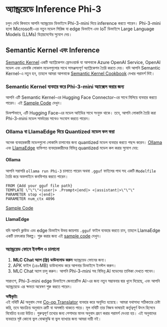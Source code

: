 <!--
CO_OP_TRANSLATOR_METADATA:
{
  "original_hash": "9481b07dda8f9715a5d1ff43fb27568b",
  "translation_date": "2025-07-16T20:12:25+00:00",
  "source_file": "md/01.Introduction/03/Android_Inference.md",
  "language_code": "bn"
}
-->
# **অ্যান্ড্রয়েডে Inference Phi-3**

চলুন দেখি কিভাবে আপনি অ্যান্ড্রয়েড ডিভাইসে Phi-3-mini দিয়ে inference করতে পারেন। Phi-3-mini হলো Microsoft-এর নতুন মডেল সিরিজ যা edge ডিভাইস এবং IoT ডিভাইসে Large Language Models (LLMs) ডিপ্লয়মেন্টের সুযোগ দেয়।

## Semantic Kernel এবং Inference

[Semantic Kernel](https://github.com/microsoft/semantic-kernel) একটি অ্যাপ্লিকেশন ফ্রেমওয়ার্ক যা আপনাকে Azure OpenAI Service, OpenAI মডেল এবং এমনকি লোকাল মডেলগুলোর সাথে সামঞ্জস্যপূর্ণ অ্যাপ্লিকেশন তৈরি করতে দেয়। যদি আপনি Semantic Kernel-এ নতুন হন, তাহলে আমরা আপনাকে [Semantic Kernel Cookbook](https://github.com/microsoft/SemanticKernelCookBook?WT.mc_id=aiml-138114-kinfeylo) দেখার পরামর্শ দিই।

### Semantic Kernel ব্যবহার করে Phi-3-mini অ্যাক্সেস করার জন্য

আপনি এটি Semantic Kernel-এর Hugging Face Connector-এর সাথে মিলিয়ে ব্যবহার করতে পারেন। এই [Sample Code](https://github.com/Azure-Samples/Phi-3MiniSamples/tree/main/semantickernel?WT.mc_id=aiml-138114-kinfeylo) দেখুন।

ডিফল্টভাবে, এটি Hugging Face-এর মডেল আইডির সাথে সংযুক্ত থাকে। তবে, আপনি লোকালি তৈরি করা Phi-3-mini মডেল সার্ভারের সাথেও সংযোগ করতে পারেন।

### Ollama বা LlamaEdge দিয়ে Quantized মডেল কল করা

অনেক ব্যবহারকারী মডেলগুলো লোকালি চালানোর জন্য quantized মডেল ব্যবহার করতে পছন্দ করেন। [Ollama](https://ollama.com/) এবং [LlamaEdge](https://llamaedge.com) ব্যক্তিগত ব্যবহারকারীদের বিভিন্ন quantized মডেল কল করার সুযোগ দেয়:

#### Ollama

আপনি সরাসরি `ollama run Phi-3` চালাতে পারেন অথবা `.gguf` ফাইলের পাথ সহ একটি `Modelfile` তৈরি করে অফলাইনে কনফিগার করতে পারেন।

```gguf
FROM {Add your gguf file path}
TEMPLATE \"\"\"<|user|> .Prompt<|end|> <|assistant|>\"\"\"
PARAMETER stop <|end|>
PARAMETER num_ctx 4096
```

[Sample Code](https://github.com/Azure-Samples/Phi-3MiniSamples/tree/main/ollama?WT.mc_id=aiml-138114-kinfeylo)

#### LlamaEdge

যদি আপনি ক্লাউড এবং edge ডিভাইস উভয় জায়গায় `.gguf` ফাইল ব্যবহার করতে চান, তাহলে LlamaEdge একটি চমৎকার বিকল্প। শুরু করার জন্য এই [sample code](https://github.com/Azure-Samples/Phi-3MiniSamples/tree/main/wasm?WT.mc_id=aiml-138114-kinfeylo) দেখুন।

### অ্যান্ড্রয়েড ফোনে ইনস্টল ও চালানো

1. **MLC Chat অ্যাপ (ফ্রি) ডাউনলোড করুন** অ্যান্ড্রয়েড ফোনের জন্য।
2. APK ফাইল (১৪৮MB) ডাউনলোড করে আপনার ডিভাইসে ইনস্টল করুন।
3. MLC Chat অ্যাপ চালু করুন। আপনি Phi-3-mini সহ বিভিন্ন AI মডেলের তালিকা দেখতে পাবেন।

সারাংশে, Phi-3-mini edge ডিভাইসে জেনারেটিভ AI-এর জন্য নতুন সম্ভাবনার দ্বার খুলে দিয়েছে, এবং আপনি অ্যান্ড্রয়েডে এর ক্ষমতা অন্বেষণ শুরু করতে পারেন।

**অস্বীকৃতি**:  
এই নথিটি AI অনুবাদ সেবা [Co-op Translator](https://github.com/Azure/co-op-translator) ব্যবহার করে অনূদিত হয়েছে। আমরা যথাসাধ্য সঠিকতার চেষ্টা করি, তবে স্বয়ংক্রিয় অনুবাদে ত্রুটি বা অসঙ্গতি থাকতে পারে। মূল নথিটি তার নিজস্ব ভাষায়ই কর্তৃত্বপূর্ণ উৎস হিসেবে বিবেচিত হওয়া উচিত। গুরুত্বপূর্ণ তথ্যের জন্য পেশাদার মানব অনুবাদ গ্রহণ করার পরামর্শ দেওয়া হয়। এই অনুবাদের ব্যবহারে সৃষ্ট কোনো ভুল বোঝাবুঝি বা ভুল ব্যাখ্যার জন্য আমরা দায়ী নই।